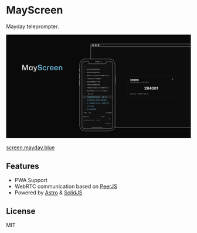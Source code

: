 # MayScreen

Mayday teleprompter.

![MayScreen](./screenshot.png)

[screen.mayday.blue](https://screen.mayday.blue)

## Features

- PWA Support
- WebRTC communication based on [PeerJS](https://peerjs.com/)
- Powered by [Astro](https://astro.build/) & [SolidJS](https://www.solidjs.com/)

## License

MIT